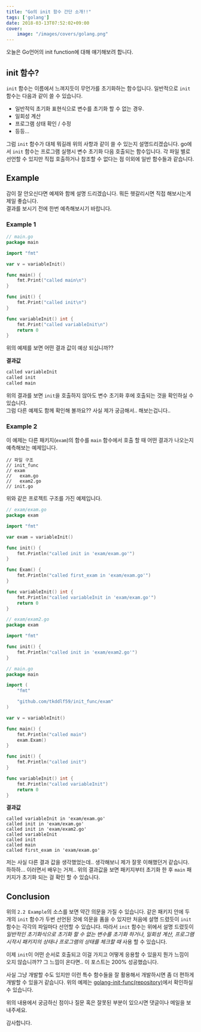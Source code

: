 ```yaml
---
title: "Go의 init 함수 간단 소개!!"
tags: ['golang']
date: 2018-03-13T07:52:02+09:00
cover:
    image: "/images/covers/golang.png"
---
```


오늘은 Go언어의 init function에 대해 얘기해보려 합니다.

## init 함수?
`init` 함수는 이름에서 느껴지듯이 무언가를 초기화하는 함수입니다. 
일반적으로 `init` 함수는 다음과 같이 쓸 수 있습니다.  
* 일반적익 초기화 표현식으로 변수를 초기화 할 수 없는 경우.
* 일회성 계산
* 프로그램 상태 확인 / 수정
* 등등...

그럼 `init` 함수가 대체 뭐길래 위의 사항과 같이 쓸 수 있는지 설명드리겠습니다.
go에서 `init` 함수는 프로그램 실행시 변수 초기화 다음 호출되는 함수입니다.
각 파일 별로 선언할 수 있지만 직접 호출하거나 참조할 수 없다는 점 이외에 일반 함수들과 같습니다.

## Example

감이 잘 안오신다면 예제와 함께 설명 드리겠습니다.
뭐든 헷갈리시면 직접 해보시는게 제일 좋습니다.  
결과를 보시기 전에 한번 예측해보시기 바랍니다.

### Example 1

```go
// main.go
package main

import "fmt"

var v = variableInit()

func main() {
    fmt.Print("called main\n")
}

func init() {
    fmt.Print("called init\n")
}

func variableInit() int {
    fmt.Print("called variableInit\n")
    return 0
}

```

위의 예제를 보면 어떤 결과 값이 예상 되십니까??

**결과값** 

```go
called variableInit
called init
called main
```

위의 결과를 보면 `init`을 호출하지 않아도 변수 초기화 후에 호출되는 것을 확인하실 수 있습니다.  
그럼 다른 예제도 함께 확인해 볼까요?? 사실 제가 궁금해서.. 해보는겁니다..

### Example 2

이 예제는 다른 패키지(`exam`)의 함수를 `main` 함수에서 호출 할 때 어떤 결과가 나오는지 예측해보는 예제입니다.

```
// 파일 구조
// init_func
// exam
//   exam.go
//   exam2.go
// init.go
```

위와 같은 프로젝트 구조를 가진 예제입니다.

```go
// exam/exam.go
package exam

import "fmt"

var exam = variableInit()

func init() {
    fmt.Println("called init in 'exam/exam.go'")
}

func Exam() {
    fmt.Println("called first_exam in 'exam/exam.go'")
}

func variableInit() int {
    fmt.Println("called variableInit in 'exam/exam.go'")
    return 0
}
```

```go
// exam/exam2.go
package exam

import "fmt"

func init() {
    fmt.Println("called init in 'exam/exam2.go'")
}
```

```go
// main.go
package main

import (
    "fmt"

    "github.com/tkddlf59/init_func/exam"
)

var v = variableInit()

func main() {
    fmt.Println("called main")
    exam.Exam()
}

func init() {
    fmt.Println("called init")
}

func variableInit() int {
    fmt.Println("called variableInit")
    return 0
}
```

**결과값**
```
called variableInit in 'exam/exam.go'
called init in 'exam/exam.go'
called init in 'exam/exam2.go'
called variableInit
called init
called main
called first_exam in 'exam/exam.go'
```

저는 사실 다른 결과 값을 생각했었는데.. 생각해보니 제가 잘못 이해했던거 같습니다. 하하하... 이러면서 배우는 거져..
위의 결과값을 보면 패키지부터 초기화 한 후 `main` 패키지가 초기화 되는 걸 확인 할 수 있습니다.

## Conclusion

위의 `2.2 Example`의 소스를 보면 약간 의문을 가질 수 있습니다. 같은 패키지 안에 두 개의 `init` 함수가 두번 선언된 것에 의문을 품을 수 있지만 처음에 설명 드렸듯이 `init` 함수는 각각의 파일마다 선언할 수 있습니다. 따라서 `init` 함수는 위에서 설명 드렸듯이 _일반적인 초기화식으로 초기화 할 수 없는 변수를 초기화 하거나, 일회성 계산, 프로그램 시작시 패키지의 상태나 프로그램의 상태를 체크할 때_ 사용 할 수 있습니다.

이제 `init`이 어떤 순서로 호출되고 이걸 가지고 어떻게 응용할 수 있을지 뭔가 느낌이 오지 않습니까??
그 느낌이 온다면.. 이 포스트는 200% 성공했습니다.

사실 그냥 개발할 수도 있지만 이런 특수 함수들을 잘 활용해서 개발하시면 좀 더 편하게 개발할 수 있을거 같습니다.
위의 예제는 [golang-init-func(repository)](https://github.com/realsangil/golang-init-func)에서 확인하실 수 있습니다.

위의 내용에서 궁금하신 점이나 질문 혹은 잘못된 부분이 있으시면 댓글이나 메일을 보내주세요.    
 
감사합니다.